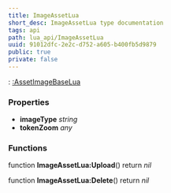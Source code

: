 ```yaml
---
title: ImageAssetLua
short_desc: ImageAssetLua type documentation
tags: api
path: lua_api/ImageAssetLua
uuid: 91012dfc-2e2c-d752-a605-b400fb5d9879
public: true
private: false
---
```


 : [:AssetImageBaseLua](/lua_api/ImageAssetLua)

### Properties

* **imageType** *string* 
* **tokenZoom** *any* 

### Functions

function **ImageAssetLua:Upload**()
  return *nil*

function **ImageAssetLua:Delete**()
  return *nil*
